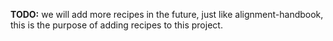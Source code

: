 **TODO:** we will add more recipes in the future, just like alignment-handbook, this is the purpose of adding recipes to this project.
